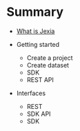 # Summary

* [What is Jexia](what-is-jexia.md)

* Getting started
  * Create a project
  * Create dataset
  * SDK
  * REST API
  
* Interfaces
  * REST
  * SDK API
  * SDK

